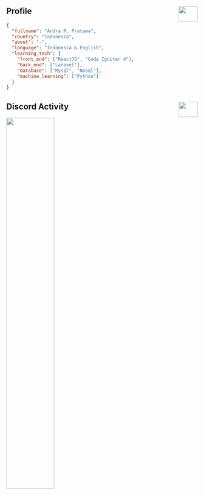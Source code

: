 ## Profile <img src="https://upload-os-bbs.hoyolab.com/upload/2022/08/23/102177407/ffbc6f139f59f2ffef5b0bc7432cafac_7832574828611297310.gif" width="50" height="40" align="right" />

```json
{
  "fullname": "Andra R. Pratama",
  "country": "Indonesia",
  "about": "-",
  "language": "Indonesia & English",
  "learning_tech": {
    "front_end": ["ReactJS", "Code Igniter 4"],
    "back_end": ["Laravel"],
    "database": ["Mysql", "NoSql"],
    "machine_learning": ["Python"]
  }
}
```

## Discord Activity <img src="https://media.tenor.com/oKIYgqpUjRsAAAAi/silver-wolf-honkai.gif" width="50" height="40" align="right" />

 <img src="https://lanyard.kyrie25.me/api/395543211709431818?imgStyle=square&gradient=e9d6d5-e9d6d5-f3b1b4-ffffff&bg=0d1117" width="50%" align="left" />
